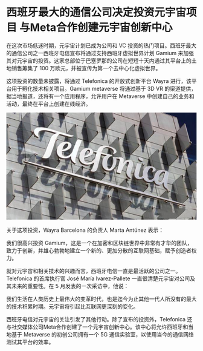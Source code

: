 # 西班牙最大的通信公司决定投资元宇宙项目 与Meta合作创建元宇宙创新中心


在这次市场低迷时期，元宇宙计划已成为公司和 VC 投资的热门项目。西班牙最大的通信公司之一西班牙电信宣布将通过支持西班牙虚拟世界计划 Gamium 来加强其对元宇宙的投资。这家总部位于巴塞罗那的公司在短短十天内通过其平台上的土地销售筹集了 100 万欧元，并被宣传为第一个去中心化虚拟世界。

这项投资的数量未披露，将通过 Telefonica 的开放式创新平台 Wayra 进行，该平台用于孵化技术相关项目。Gamium metaverse 将通过基于 3D VR 的渠道提供，据当地报道，还将有一个应用程序，允许用户在 Metaverse 中创建自己的业务和活动，最终在平台上创建在线经济。

![配图](9922720e0cf3d7cab44f708cb5150f036a63a9a0.jpg)

关于这项投资，Wayra Barcelona 的负责人 Marta Antúnez 表示：

我们很高兴投资 Gamium，这是一个在加密和区块链世界中非常有才华的团队，致力于创新，并雄心勃勃地建立一个新的、更加分散的互联网基础，赋予创造者权力。

就对元宇宙和相关技术的兴趣而言，西班牙电信一直是最活跃的公司之一。Telefonica 的首席执行官 José María lvarez-Pallete 一直很清楚元宇宙对公司及其未来的重要性。在 5 月发表的一次采访中，他说：

我们生活在人类历史上最伟大的变革时代，也是迄今为止其他一代人所没有的最大的技术积累时期。元宇宙将引起比互联网更深刻的变化。

西班牙电信对元宇宙的关注引发了其他行动。除了宣布的投资外，Telefonica 还与社交媒体公司Meta合作创建了一个元宇宙创新中心。该中心将允许西班牙和当地基于 Metaverse 的初创公司拥有一个 5G 通信实验室，以使用当今的通信网络测试其平台的效率。
